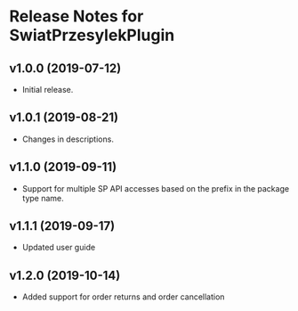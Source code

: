 # Release Notes for SwiatPrzesylekPlugin
 
## v1.0.0 (2019-07-12)

- Initial release.

## v1.0.1 (2019-08-21)

- Changes in descriptions.

## v1.1.0 (2019-09-11)

- Support for multiple SP API accesses based on the prefix in the package type name.

## v1.1.1 (2019-09-17)

- Updated user guide

## v1.2.0 (2019-10-14)

- Added support for order returns and order cancellation